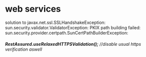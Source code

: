 # web services

solution to javax.net.ssl.SSLHandshakeException: sun.security.validator.ValidatorException: PKIX path building failed: sun.security.provider.certpath.SunCertPathBuilderException: 

###### **RestAssured.useRelaxedHTTPSValidation();**      //disable usual https verification aswell 

